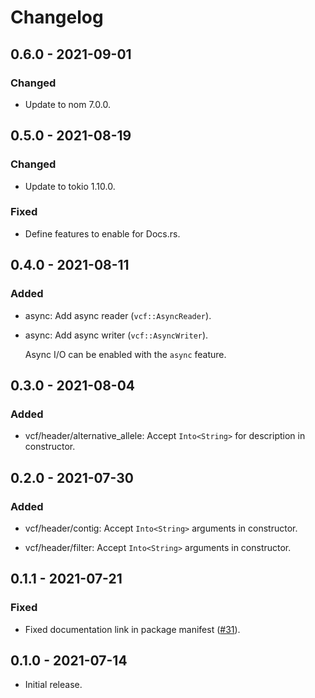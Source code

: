 # Changelog

## 0.6.0 - 2021-09-01

### Changed

  * Update to nom 7.0.0.

## 0.5.0 - 2021-08-19

### Changed

  * Update to tokio 1.10.0.

### Fixed

  * Define features to enable for Docs.rs.

## 0.4.0 - 2021-08-11

### Added

  * async: Add async reader (`vcf::AsyncReader`).

  * async: Add async writer (`vcf::AsyncWriter`).

    Async I/O can be enabled with the `async` feature.

## 0.3.0 - 2021-08-04

### Added

  * vcf/header/alternative_allele: Accept `Into<String>` for description in
    constructor.

## 0.2.0 - 2021-07-30

### Added

  * vcf/header/contig: Accept `Into<String>` arguments in constructor.

  * vcf/header/filter: Accept `Into<String>` arguments in constructor.

## 0.1.1 - 2021-07-21

### Fixed

  * Fixed documentation link in package manifest ([#31]).

[#31]: https://github.com/zaeleus/noodles/issues/31

## 0.1.0 - 2021-07-14

  * Initial release.
